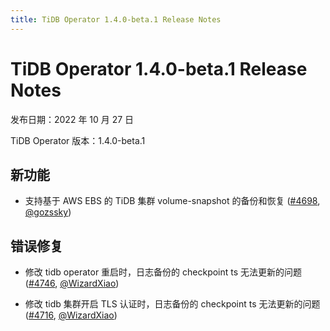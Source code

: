 ```yaml
---
title: TiDB Operator 1.4.0-beta.1 Release Notes
---
```


# TiDB Operator 1.4.0-beta.1 Release Notes

发布日期：2022 年 10 月 27 日

TiDB Operator 版本：1.4.0-beta.1


## 新功能

- 支持基于 AWS EBS 的 TiDB 集群 volume-snapshot 的备份和恢复 ([#4698](https://github.com/pingcap/tidb-operator/pull/4698), [@gozssky](https://github.com/gozssky))


## 错误修复

- 修改 tidb operator 重启时，日志备份的 checkpoint ts 无法更新的问题 ([#4746](https://github.com/pingcap/tidb-operator/pull/4746), [@WizardXiao](https://github.com/WizardXiao))

- 修改 tidb 集群开启 TLS 认证时，日志备份的 checkpoint ts 无法更新的问题 ([#4716](https://github.com/pingcap/tidb-operator/pull/4716), [@WizardXiao](https://github.com/WizardXiao))

